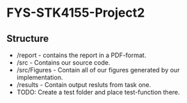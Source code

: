 # FYS-STK4155-Project2

## Structure

- /report - contains the report in a PDF-format.
- /src - Contains our source code.
- /src/Figures - Contain all of our figures generated by our implementation.
- /results - Contain output resluts from task one.
- TODO:
  Create a test folder and place test-function there.
